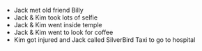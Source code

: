 * Jack met old friend Billy
* Jack & Kim took lots of selfie
* Jack & Kim went inside temple
* Jack & Kim went to look for coffee
* Kim got injured and Jack called SilverBird Taxi to go to hospital
